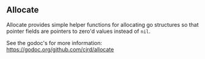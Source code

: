 ## Allocate

Allocate provides simple helper functions for allocating go structures so that pointer fields are pointers to zero'd values instead of `nil`.

See the godoc's for more information: https://godoc.org/github.com/cjrd/allocate
